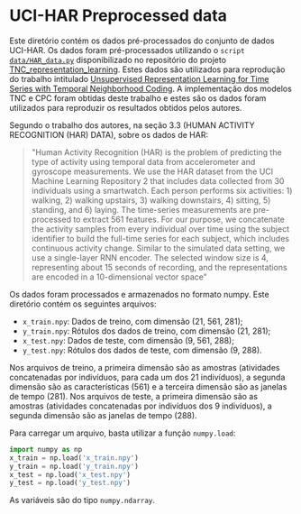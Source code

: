# UCI-HAR Preprocessed data

Este diretório contém os dados pré-processados do conjunto de dados UCI-HAR. Os dados foram pré-processados utilizando o `script` [`data/HAR_data.py`](https://github.com/sanatonek/TNC_representation_learning/blob/master/data/HAR_data.py) disponibilizado no repositório do projeto [TNC_representation_learning](https://github.com/sanatonek/TNC_representation_learning). 
Estes dados são utilizados para reprodução do trabalho intitulado [Unsupervised Representation Learning for Time Series with Temporal Neighborhood Coding](https://openreview.net/forum?id=8qDwejCuCN). A implementação dos modelos TNC e CPC foram obtidas deste trabalho e estes são os dados foram utilizados para reproduzir os resultados obtidos pelos autores.

Segundo o trabalho dos autores, na seção 3.3 (HUMAN ACTIVITY RECOGNITION (HAR) DATA), sobre os dados de HAR:

> "Human Activity Recognition (HAR) is the problem of predicting the type of activity using temporal data from accelerometer and gyroscope measurements. We use the HAR dataset from the UCI Machine Learning Repository 2 that includes data collected from 30 individuals using a smartwatch. Each person performs six activities: 1) walking, 2) walking upstairs, 3) walking downstairs, 4) sitting, 5) standing, and 6) laying. The time-series measurements are pre-processed to extract 561 features. For our purpose, we concatenate the activity samples from every individual over time using the subject identifier to build the full-time series for each subject, which includes continuous activity change. Similar to the simulated data setting, we use a single-layer RNN encoder. The selected window size is 4, representing about 15 seconds of recording, and the representations are encoded in a 10-dimensional vector space"

Os dados foram processados e armazenados no formato numpy. Este diretório contém os seguintes arquivos:
* `x_train.npy`: Dados de treino, com dimensão (21, 561, 281);
* `y_train.npy`: Rótulos dos dados de treino, com dimensão (21, 281);
* `x_test.npy`: Dados de teste, com dimensão (9, 561, 288);
* `y_test.npy`: Rótulos dos dados de teste, com dimensão (9, 288).

Nos arquivos de treino, a primeira dimensão são as amostras (atividades concatenadas por indivíduos, para cada um dos 21 indivíduos), a segunda dimensão são as características (561) e a terceira dimensão são as janelas de tempo (281). Nos arquivos de teste, a primeira dimensão são as amostras (atividades concatenadas por indivíduos dos 9 indivíduos), a segunda dimensão são as janelas de tempo (288).

Para carregar um arquivo, basta utilizar a função `numpy.load`:

```python
import numpy as np
x_train = np.load('x_train.npy')
y_train = np.load('y_train.npy')
x_test = np.load('x_test.npy')
y_test = np.load('y_test.npy')
```

As variáveis são do tipo `numpy.ndarray`.